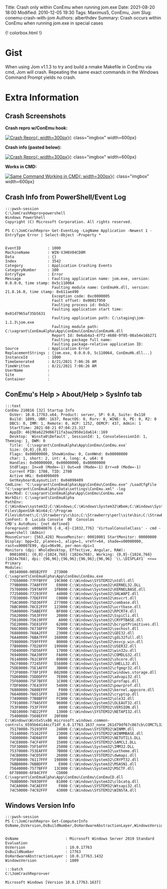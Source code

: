 Title: Crash only within ConEmu when running jom.exe
Date: 2021-08-20 18:00
Modified: 2010-12-05 19:30
Tags: Maximus5, ConEmu, Jom
Slug: conemu-crash-with-jom
Authors: alberthdev
Summary: Crash occurs within ConEmu when running jom.exe in special cases

{! colorbox.html !}

# Gist
When using Jom v1.1.3 to try and build a nmake Makefile in ConEmu via cmd, Jom will crash. Repeating the same exact commands in the Windows Command Prompt yields no crash.

# Extra Information
## Crash Screenshots

**Crash repro w/ConEmu hook:**

[![Crash Repro]({attach}/images/Maximus5/ConEmu/conemu-crash-with-jom/crash-repro.png){: width=300px}]({attach}/images/Maximus5/ConEmu/conemu-crash-with-jom/crash-repro.png "Crash repro w/ConEmu hook"){: class="imgbox" width=600px}

**Crash info (pasted below):**

[![Crash Repro]({attach}/images/Maximus5/ConEmu/conemu-crash-with-jom/crash-info.png){: width=300px}]({attach}/images/Maximus5/ConEmu/conemu-crash-with-jom/crash-info.png "Crash info w/ConEmu hook"){: class="imgbox" width=600px}

**Works in CMD:**

[![Same Command Working in CMD]({attach}/images/Maximus5/ConEmu/conemu-crash-with-jom/cmd-run.png){: width=300px}]({attach}/images/Maximus5/ConEmu/conemu-crash-with-jom/cmd-run.png "Same Command Working in CMD"){: class="imgbox" width=600px}

## Crash Info from PowerShell/Event Log

```
:::pwsh-session
C:\JomCrashRepro>powershell
Windows PowerShell
Copyright (C) Microsoft Corporation. All rights reserved.

PS C:\JomCrashRepro> Get-EventLog -LogName Application -Newest 1 -EntryType Error | Select-Object -Property *


EventID            : 1000
MachineName        : WIN-VJH6V04CD8M
Data               : {}
Index              : 3542
Category           : Application Crashing Events
CategoryNumber     : 100
EntryType          : Error
Message            : Faulting application name: jom.exe, version: 0.0.0.0, time stamp: 0x5c110064
                     Faulting module name: ConEmuHk.dll, version: 21.8.16.0, time stamp: 0x611ae490
                     Exception code: 0xc0000005
                     Fault offset: 0x0001f950
                     Faulting process id: 0xb2c
                     Faulting application start time: 0x01d7965af35b5631
                     Faulting application path: C:\staging\jom-1.1.3\jom.exe
                     Faulting module path: C:\vagrant\ConEmuAlpha\App\ConEmu\ConEmu\ConEmuHk.dll
                     Report Id: 0e6ab4a3-47f2-4688-9f05-08a54e16b271
                     Faulting package full name:
                     Faulting package-relative application ID:
Source             : Application Error
ReplacementStrings : {jom.exe, 0.0.0.0, 5c110064, ConEmuHk.dll...}
InstanceId         : 1000
TimeGenerated      : 8/21/2021 7:06:26 AM
TimeWritten        : 8/21/2021 7:06:26 AM
UserName           :
Site               :
Container          :
```

## ConEmu's Help > About/Help > SysInfo tab 
```
:::text
ConEmu 210816 [32] Startup Info
  OsVer: 10.0.17763.x64, Product: server, SP: 0.0, Suite: 0x110
  Build: 1809, UBR: 1637, ReactOS: 0, Rsrv: 0, WINE: 0, PE: 0, R2: 0
  DBCS: 0, IMM: 1, Remote: 0, ACP: 1252, OEMCP: 437, Admin: 1
  StartTime: 2021-08-21 07:04:23.317
  AppID: 46198a6229d66711fa3aa2958e1da614::169
  Desktop: `Winsta0\Default`, SessionId: 1, ConsoleSessionId: 1, Theming: 1, DWM: 0
  Title: `C:\vagrant\ConEmuAlpha\App\ConEmu\ConEmu.exe`
  Size: {0,0},{0,0}
  Flags: 0x00000000, ShowWindow: 0, ConHWnd: 0x00000000
  char: 1, short: 2, int: 4, long: 4, u64: 8
  Handles: 0x00000000, 0x00000000, 0x00000000
  StdFlags: In=x0 (Mode=-1) Out=x0 (Mode=-1) Err=x0 (Mode=-1)
  Current PID: 1708, TID: 2780
  Active HKL: 0x04090409
  GetKeyboardLayoutList: 0x04090409
CmdLine: "C:\vagrant\ConEmuAlpha\App\ConEmu\ConEmu.exe" /LoadCfgFile "C:\vagrant\ConEmuAlpha\Data\settings\ConEmu.xml" -log
ExecMod: C:\vagrant\ConEmuAlpha\App\ConEmu\ConEmu.exe
WorkDir: C:\vagrant\ConEmuAlpha
PathEnv: C:\Windows\system32;C:\Windows;C:\Windows\System32\Wbem;C:\Windows\System32\WindowsPowerShell\v1.0\;C:\Windows\System32\OpenSSH\;C:\ProgramData\chocolatey\bin;C:\opscode\chef\bin\;C:\Program Files\OpenSSH-Win64;C:\Program Files\dotnet\;C:\Strawberry\c\bin;C:\Strawberry\perl\site\bin;C:\Strawberry\perl\bin;C:\Users\vagrant\AppData\Local\Microsoft\WindowsApps;C:\Users\vagrant\.dotnet\tools
ConFont: 0	Lucida Console	00	Consolas
CMD's AutoRuns: {not defined}
Foreground: x00040076 {-8,-8}-{1032,776} 'VirtualConsoleClass' - cmd - powershell (Admin)
MouseCursor: {563,428} MouseMonitor: 00010001 StartMonitor: 00000000
Display: bpp=32, planes=1, align=1, vrefr=64, shade=x00000000, rast=x00007E99, dpi=96x96, per-mon-dpi=1
Monitors (dpi: WholeDesktop, Effective, Angular, RAW):
  00010001: {0,0}-{1024,768} (1024x768), Working: {0,0}-{1024,768} (1024x768), dpi: {96,96};{96,96};{96,96};{96,96} `\\.\DISPLAY1` <<== Primary
Modules:
  00340000-005B2FFF   273000 C:\vagrant\ConEmuAlpha\App\ConEmu\ConEmu.exe
  77E60000-77FFBFFF   19C000 C:\Windows\SYSTEM32\ntdll.dll
  779B0000-77A8FFFF    E0000 C:\Windows\System32\KERNEL32.DLL
  75780000-7597AFFF   1FB000 C:\Windows\System32\KERNELBASE.dll
  77250000-77293FFF    44000 C:\Windows\System32\SHLWAPI.dll
  77D30000-77DEFFFF    C0000 C:\Windows\System32\msvcrt.dll
  75AC0000-75D36FFF   277000 C:\Windows\System32\combase.dll
  76BC0000-76CE2FFF   123000 C:\Windows\System32\ucrtbase.dll
  75A00000-75ABEFFF    BF000 C:\Windows\System32\RPCRT4.dll
  75620000-7563FFFF    20000 C:\Windows\System32\SspiCli.dll
  75610000-75619FFF     A000 C:\Windows\System32\CRYPTBASE.dll
  75E20000-75E81FFF    62000 C:\Windows\System32\bcryptPrimitives.dll
  766C0000-76738FFF    79000 C:\Windows\System32\sechost.dll
  76880000-768A2FFF    23000 C:\Windows\System32\GDI32.dll
  76A40000-76BA7FFF   168000 C:\Windows\System32\gdi32full.dll
  75980000-759FFFFF    80000 C:\Windows\System32\msvcp_win.dll
  77B90000-77D28FFF   199000 C:\Windows\System32\USER32.dll
  75D40000-75D56FFF    17000 C:\Windows\System32\win32u.dll
  76940000-76A39FFF    FA000 C:\Windows\System32\COMDLG32.dll
  76140000-761C8FFF    89000 C:\Windows\System32\shcore.dll
  76CF0000-77245FFF   556000 C:\Windows\System32\SHELL32.dll
  75DE0000-75E1AFFF    3B000 C:\Windows\System32\cfgmgr32.dll
  772F0000-778F1FFF   602000 C:\Windows\System32\windows.storage.dll
  75D60000-75DDDFFF    7E000 C:\Windows\System32\advapi32.dll
  75F60000-75F7BFFF    1C000 C:\Windows\System32\profapi.dll
  77DF0000-77E43FFF    54000 C:\Windows\System32\powrprof.dll
  76800000-7680EFFF     F000 C:\Windows\System32\kernel.appcore.dll
  76640000-76651FFF    12000 C:\Windows\System32\cryptsp.dll
  77A90000-77B8BFFF    FC000 C:\Windows\System32\ole32.dll
  77910000-779A5FFF    96000 C:\Windows\System32\OLEAUT32.dll
  753F0000-753F7FFF     8000 C:\Windows\SYSTEM32\VERSION.dll
  74D10000-74D22FFF    13000 C:\Windows\SYSTEM32\NETAPI32.dll
  75400000-7560EFFF   20F000 C:\Windows\WinSxS\x86_microsoft.windows.common-controls_6595b64144ccf1df_6.0.17763.1637_none_261d79df67c867cb\COMCTL32.dll
  75170000-75193FFF    24000 C:\Windows\SYSTEM32\WINMM.dll
  75140000-75162FFF    23000 C:\Windows\SYSTEM32\WINMMBASE.dll
  74D00000-74D0AFFF     B000 C:\Windows\SYSTEM32\NETUTILS.DLL
  74CE0000-74CF4FFF    15000 C:\Windows\SYSTEM32\SAMCLI.DLL
  75F30000-75F54FFF    25000 C:\Windows\System32\IMM32.DLL
  75370000-753EAFFF    7B000 C:\Windows\system32\uxtheme.dll
  74CB0000-74CD5FFF    26000 C:\Windows\SYSTEM32\dwmapi.dll
  75F80000-76117FFF   198000 C:\Windows\System32\CRYPT32.dll
  76BB0000-76BBDFFF     E000 C:\Windows\System32\MSASN1.dll
  75640000-7577BFFF   13C000 C:\Windows\System32\MSCTF.dll
  6F780000-6F84CFFF    CD000 C:\vagrant\ConEmuAlpha\App\ConEmu\ConEmu\ConEmuCD.dll
  768B0000-76930FFF    81000 C:\Windows\System32\clbcatq.dll
  74CA0000-74CAEFFF     F000 C:\Windows\SYSTEM32\Wtsapi32.dll
  74C50000-74C92FFF    43000 C:\Windows\SYSTEM32\WINSTA.dll
```

## Windows Version Info
```
:::pwsh-session
PS C:\JomCrashRepro> Get-ComputerInfo OsName,OsVersion,OsBuildNumber,OsHardwareAbstractionLayer,WindowsVersion


OsName                     : Microsoft Windows Server 2019 Standard Evaluation
OsVersion                  : 10.0.17763
OsBuildNumber              : 17763
OsHardwareAbstractionLayer : 10.0.17763.1432
WindowsVersion             : 1809
```

```
:::batch
C:\JomCrashRepro>ver

Microsoft Windows [Version 10.0.17763.1637]
```
